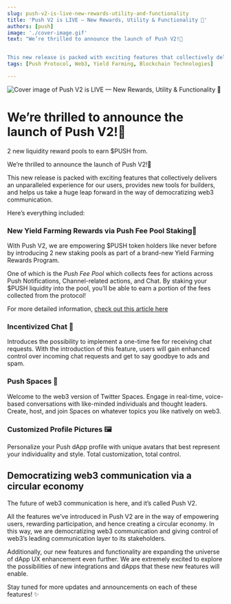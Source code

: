 ```yaml
---
slug: push-v2-is-live-new-rewards-utility-and-functionality
title: 'Push V2 is LIVE — New Rewards, Utility & Functionality 🚀'
authors: [push]
image: './cover-image.gif'
text: "We’re thrilled to announce the launch of Push V2!🎉


This new release is packed with exciting features that collectively delivers an unparalleled experience for our users, provides new tools for builders, and helps us take a huge leap forward in the way of democratizing web3 communication."
tags: [Push Protocol, Web3, Yield Farming, Blockchain Technologies]

---
```


![Cover image of Push V2 is LIVE — New Rewards, Utility & Functionality 🚀](./cover-image.gif)

<!--truncate-->

<!--customheaderpoint-->

# We’re thrilled to announce the launch of Push V2!🎉

2 new liquidity reward pools to earn $PUSH from.

We’re thrilled to announce the launch of Push V2!🎉

This new release is packed with exciting features that collectively delivers an unparalleled experience for our users, provides new tools for builders, and helps us take a huge leap forward in the way of democratizing web3 communication.

Here’s everything included:

### New Yield Farming Rewards via Push Fee Pool Staking🌾

With Push V2, we are empowering $PUSH token holders like never before by introducing 2 new staking pools as part of a brand-new Yield Farming Rewards Program.

One of which is the <i>Push Fee Pool</i> which collects fees for actions across Push Notifications, Channel-related actions, and Chat. By staking your $PUSH liquidity into the pool, you’ll be able to earn a portion of the fees collected from the protocol!

For more detailed information, [check out this article here](https://medium.com/push-protocol/new-push-yield-farming-rewards-full-details-4a9ff473226d)

### Incentivized Chat 💬

Introduces the possibility to implement a one-time fee for receiving chat requests. With the introduction of this feature, users will gain enhanced control over incoming chat requests and get to say goodbye to ads and spam.

### Push Spaces 🌌

Welcome to the web3 version of Twitter Spaces. Engage in real-time, voice-based conversations with like-minded individuals and thought leaders. Create, host, and join Spaces on whatever topics you like natively on web3.

### Customized Profile Pictures 🖼️

Personalize your Push dApp profile with unique avatars that best represent your individuality and style. Total customization, total control.

## Democratizing web3 communication via a circular economy

The future of web3 communication is here, and it’s called Push V2.

All the features we’ve introduced in Push V2 are in the way of empowering users, rewarding participation, and hence creating a circular economy. In this way, we are democratizing web3 communication and giving control of web3’s leading communication layer to its stakeholders.

Additionally, our new features and functionality are expanding the universe of dApp UX enhancement even further. We are extremely excited to explore the possibilities of new integrations and dApps that these new features will enable.

Stay tuned for more updates and announcements on each of these features! ✨
